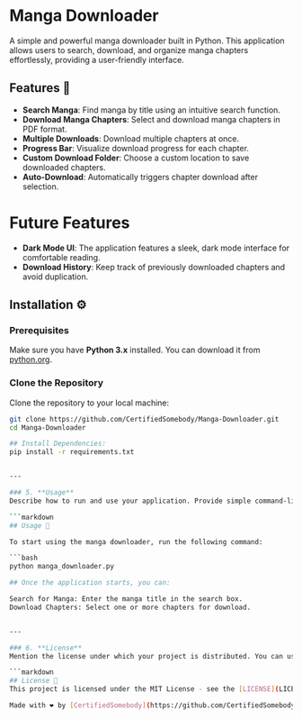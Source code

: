# Manga Downloader

A simple and powerful manga downloader built in Python. This application allows users to search, download, and organize manga chapters effortlessly, providing a user-friendly interface.

## Features 🎯
- **Search Manga**: Find manga by title using an intuitive search function.
- **Download Manga Chapters**: Select and download manga chapters in PDF format.
- **Multiple Downloads**: Download multiple chapters at once.
- **Progress Bar**: Visualize download progress for each chapter.
- **Custom Download Folder**: Choose a custom location to save downloaded chapters.
- **Auto-Download**: Automatically triggers chapter download after selection.

# Future Features
- **Dark Mode UI**: The application features a sleek, dark mode interface for comfortable reading.
- **Download History**: Keep track of previously downloaded chapters and avoid duplication.

## Installation ⚙️

### Prerequisites
Make sure you have **Python 3.x** installed. You can download it from [python.org](https://www.python.org/downloads/).

### Clone the Repository
Clone the repository to your local machine:

```bash
git clone https://github.com/CertifiedSomebody/Manga-Downloader.git
cd Manga-Downloader

## Install Dependencies:
pip install -r requirements.txt


---

### 5. **Usage**
Describe how to run and use your application. Provide simple command-line instructions and any important options.

```markdown
## Usage 🚀

To start using the manga downloader, run the following command:

```bash
python manga_downloader.py

## Once the application starts, you can:

Search for Manga: Enter the manga title in the search box.
Download Chapters: Select one or more chapters for download.


---

### 6. **License**
Mention the license under which your project is distributed. You can use the MIT License for most open-source projects.

```markdown
## License 📜
This project is licensed under the MIT License - see the [LICENSE](LICENSE) file for details.

Made with ❤️ by [CertifiedSomebody](https://github.com/CertifiedSomebody)

